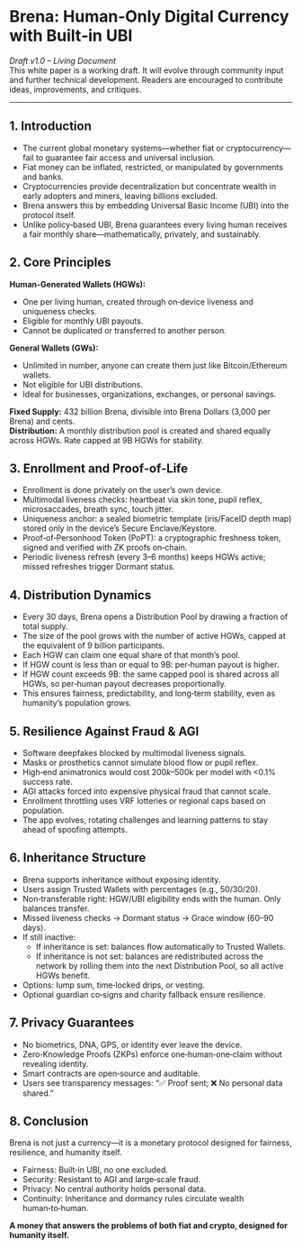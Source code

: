 
# Brena: Human‑Only Digital Currency with Built‑in UBI

*Draft v1.0 – Living Document*  
This white paper is a working draft. It will evolve through community input and further technical development. Readers are encouraged to contribute ideas, improvements, and critiques.

---

## 1. Introduction
- The current global monetary systems—whether fiat or cryptocurrency—fail to guarantee fair access and universal inclusion.  
- Fiat money can be inflated, restricted, or manipulated by governments and banks.  
- Cryptocurrencies provide decentralization but concentrate wealth in early adopters and miners, leaving billions excluded.  
- Brena answers this by embedding Universal Basic Income (UBI) into the protocol itself.  
- Unlike policy‑based UBI, Brena guarantees every living human receives a fair monthly share—mathematically, privately, and sustainably.

## 2. Core Principles
**Human‑Generated Wallets (HGWs):**
- One per living human, created through on‑device liveness and uniqueness checks.  
- Eligible for monthly UBI payouts.  
- Cannot be duplicated or transferred to another person.  

**General Wallets (GWs):**
- Unlimited in number, anyone can create them just like Bitcoin/Ethereum wallets.  
- Not eligible for UBI distributions.  
- Ideal for businesses, organizations, exchanges, or personal savings.  

**Fixed Supply:** 432 billion Brena, divisible into Brena Dollars (3,000 per Brena) and cents.  
**Distribution:** A monthly distribution pool is created and shared equally across HGWs. Rate capped at 9B HGWs for stability.

## 3. Enrollment and Proof‑of‑Life
- Enrollment is done privately on the user’s own device.  
- Multimodal liveness checks: heartbeat via skin tone, pupil reflex, microsaccades, breath sync, touch jitter.  
- Uniqueness anchor: a sealed biometric template (iris/FaceID depth map) stored only in the device’s Secure Enclave/Keystore.  
- Proof‑of‑Personhood Token (PoPT): a cryptographic freshness token, signed and verified with ZK proofs on‑chain.  
- Periodic liveness refresh (every 3–6 months) keeps HGWs active; missed refreshes trigger Dormant status.

## 4. Distribution Dynamics
- Every 30 days, Brena opens a Distribution Pool by drawing a fraction of total supply.  
- The size of the pool grows with the number of active HGWs, capped at the equivalent of 9 billion participants.  
- Each HGW can claim one equal share of that month’s pool.  
- If HGW count is less than or equal to 9B: per‑human payout is higher.  
- If HGW count exceeds 9B: the same capped pool is shared across all HGWs, so per‑human payout decreases proportionally.  
- This ensures fairness, predictability, and long‑term stability, even as humanity’s population grows.

## 5. Resilience Against Fraud & AGI
- Software deepfakes blocked by multimodal liveness signals.  
- Masks or prosthetics cannot simulate blood flow or pupil reflex.  
- High‑end animatronics would cost $200k–$500k per model with <0.1% success rate.  
- AGI attacks forced into expensive physical fraud that cannot scale.  
- Enrollment throttling uses VRF lotteries or regional caps based on population.  
- The app evolves, rotating challenges and learning patterns to stay ahead of spoofing attempts.

## 6. Inheritance Structure
- Brena supports inheritance without exposing identity.  
- Users assign Trusted Wallets with percentages (e.g., 50/30/20).  
- Non‑transferable right: HGW/UBI eligibility ends with the human. Only balances transfer.  
- Missed liveness checks → Dormant status → Grace window (60–90 days).  
- If still inactive:  
  - If inheritance is set: balances flow automatically to Trusted Wallets.  
  - If inheritance is not set: balances are redistributed across the network by rolling them into the next Distribution Pool, so all active HGWs benefit.  
- Options: lump sum, time‑locked drips, or vesting.  
- Optional guardian co‑signs and charity fallback ensure resilience.

## 7. Privacy Guarantees
- No biometrics, DNA, GPS, or identity ever leave the device.  
- Zero‑Knowledge Proofs (ZKPs) enforce one‑human‑one‑claim without revealing identity.  
- Smart contracts are open‑source and auditable.  
- Users see transparency messages: “✅ Proof sent; ❌ No personal data shared.”

## 8. Conclusion
Brena is not just a currency—it is a monetary protocol designed for fairness, resilience, and humanity itself.  

- Fairness: Built‑in UBI, no one excluded.  
- Security: Resistant to AGI and large‑scale fraud.  
- Privacy: No central authority holds personal data.  
- Continuity: Inheritance and dormancy rules circulate wealth human‑to‑human.  

**A money that answers the problems of both fiat and crypto, designed for humanity itself.**
